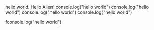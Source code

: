 hello world. Hello Allen!
console.log("hello world")
console.log("hello world")
console.log("hello world")
console.log("hello world")

fconsole.log("hello world")


